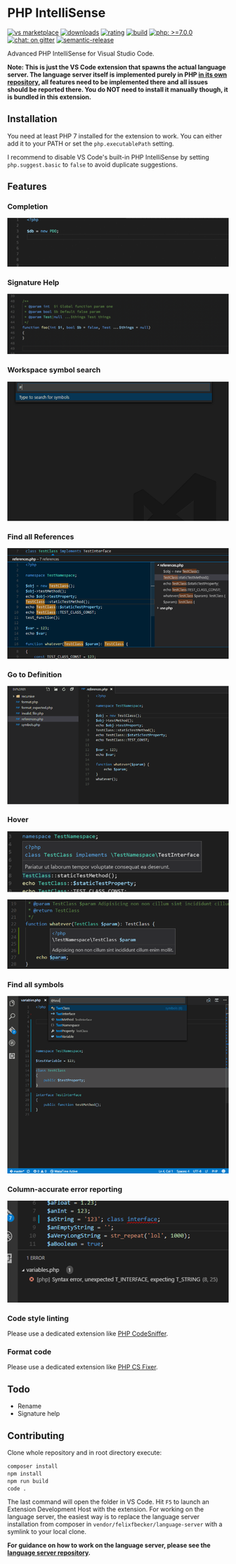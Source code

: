 # PHP IntelliSense

[![vs marketplace](https://img.shields.io/vscode-marketplace/v/felixfbecker.php-intellisense.svg?label=vs%20marketplace)](https://marketplace.visualstudio.com/items?itemName=felixfbecker.php-intellisense) [![downloads](https://img.shields.io/vscode-marketplace/d/felixfbecker.php-intellisense.svg)](https://marketplace.visualstudio.com/items?itemName=felixfbecker.php-intellisense) [![rating](https://img.shields.io/vscode-marketplace/r/felixfbecker.php-intellisense.svg)](https://marketplace.visualstudio.com/items?itemName=felixfbecker.php-intellisense) [![build](https://travis-ci.org/felixfbecker/vscode-php-intellisense.svg?branch=master)](https://travis-ci.org/felixfbecker/vscode-php-intellisense) [![php: >=7.0.0](https://img.shields.io/badge/php->=7.0-8892BF.svg)](https://php.net/) [![chat: on gitter](https://badges.gitter.im/felixfbecker/vscode-php-intellisense.svg)](https://gitter.im/felixfbecker/vscode-php-intellisense?utm_source=badge&utm_medium=badge&utm_campaign=pr-badge) [![semantic-release](https://img.shields.io/badge/%20%20%F0%9F%93%A6%F0%9F%9A%80-semantic--release-e10079.svg)](https://github.com/semantic-release/semantic-release)

Advanced PHP IntelliSense for Visual Studio Code.

**Note: This is just the VS Code extension that spawns the actual language server. The language server itself is implemented purely in PHP [in its own repository](https://github.com/felixfbecker/php-language-server), all features need to be implemented there and all issues should be reported there. You do NOT need to install it manually though, it is bundled in this extension.**

## Installation

You need at least PHP 7 installed for the extension to work. You can either add it to your PATH or set the `php.executablePath` setting.

I recommend to disable VS Code's built-in PHP IntelliSense by setting `php.suggest.basic` to `false` to avoid duplicate suggestions.

## Features

### Completion

![Completion search demo](images/completion.gif)

### Signature Help

![Signature help demo](images/signatureHelp.gif)

### Workspace symbol search

![Workspace symbol search demo](images/workspaceSymbol.gif)

### Find all References

![Find References demo](images/references.png)

### Go to Definition

![Go To Definition demo](images/definition.gif)

### Hover

![Hover class demo](images/hoverClass.png)

![Hover parameter demo](images/hoverParam.png)

### Find all symbols

![Find all symbols demo](images/documentSymbol.gif)

### Column-accurate error reporting

![Error reporting demo](images/publishDiagnostics.png)

### Code style linting

Please use a dedicated extension like [PHP CodeSniffer](https://marketplace.visualstudio.com/items?itemName=ikappas.phpcs).

### Format code

Please use a dedicated extension like [PHP CS Fixer](https://marketplace.visualstudio.com/items?itemName=junstyle.php-cs-fixer).

## Todo

- Rename
- Signature help

## Contributing

Clone whole repository and in root directory execute:

```bash
composer install
npm install
npm run build
code .
```

The last command will open the folder in VS Code. Hit `F5` to launch an Extension Development Host with the extension.
For working on the language server, the easiest way is to replace the language server installation from composer in `vendor/felixfbecker/language-server` with a symlink to your local clone.

**For guidance on how to work on the language server, please see the [language server repository](https://github.com/felixfbecker/php-language-server).**
